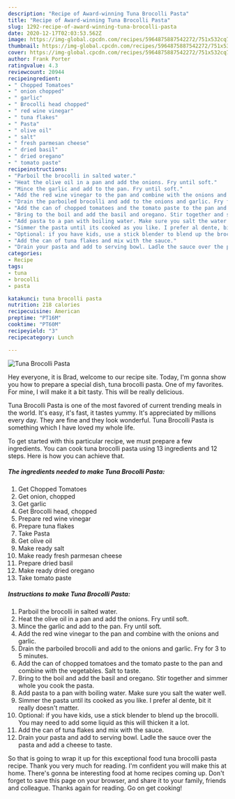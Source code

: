 ```yaml
---
description: "Recipe of Award-winning Tuna Brocolli Pasta"
title: "Recipe of Award-winning Tuna Brocolli Pasta"
slug: 1292-recipe-of-award-winning-tuna-brocolli-pasta
date: 2020-12-17T02:03:53.562Z
image: https://img-global.cpcdn.com/recipes/5964875887542272/751x532cq70/tuna-brocolli-pasta-recipe-main-photo.jpg
thumbnail: https://img-global.cpcdn.com/recipes/5964875887542272/751x532cq70/tuna-brocolli-pasta-recipe-main-photo.jpg
cover: https://img-global.cpcdn.com/recipes/5964875887542272/751x532cq70/tuna-brocolli-pasta-recipe-main-photo.jpg
author: Frank Porter
ratingvalue: 4.3
reviewcount: 20944
recipeingredient:
- " Chopped Tomatoes"
- " onion chopped"
- " garlic"
- " Brocolli head chopped"
- " red wine vinegar"
- " tuna flakes"
- " Pasta"
- " olive oil"
- " salt"
- " fresh parmesan cheese"
- " dried basil"
- " dried oregano"
- " tomato paste"
recipeinstructions:
- "Parboil the brocolli in salted water."
- "Heat the olive oil in a pan and add the onions. Fry until soft."
- "Mince the garlic and add to the pan. Fry until soft."
- "Add the red wine vinegar to the pan and combine with the onions and garlic."
- "Drain the parboiled brocolli and add to the onions and garlic. Fry for 3 to 5 minutes."
- "Add the can of chopped tomatoes and the tomato paste to the pan and combine with the vegetables. Salt to taste."
- "Bring to the boil and add the basil and oregano. Stir together and simmer whole you cook the pasta."
- "Add pasta to a pan with boiling water. Make sure you salt the water well."
- "Simmer the pasta until its cooked as you like. I prefer al dente, bit it really doesn&#39;t matter."
- "Optional: if you have kids, use a stick blender to blend up the brocolli. You may need to add some liquid as this will thicken it a lot."
- "Add the can of tuna flakes and mix with the sauce."
- "Drain your pasta and add to serving bowl. Ladle the sauce over the pasta and add a cheese to taste."
categories:
- Recipe
tags:
- tuna
- brocolli
- pasta

katakunci: tuna brocolli pasta 
nutrition: 218 calories
recipecuisine: American
preptime: "PT16M"
cooktime: "PT60M"
recipeyield: "3"
recipecategory: Lunch

---
```



![Tuna Brocolli Pasta](https://img-global.cpcdn.com/recipes/5964875887542272/751x532cq70/tuna-brocolli-pasta-recipe-main-photo.jpg)

Hey everyone, it is Brad, welcome to our recipe site. Today, I'm gonna show you how to prepare a special dish, tuna brocolli pasta. One of my favorites. For mine, I will make it a bit tasty. This will be really delicious.

Tuna Brocolli Pasta is one of the most favored of current trending meals in the world. It's easy, it's fast, it tastes yummy. It's appreciated by millions every day. They are fine and they look wonderful. Tuna Brocolli Pasta is something which I have loved my whole life.




To get started with this particular recipe, we must prepare a few ingredients. You can cook tuna brocolli pasta using 13 ingredients and 12 steps. Here is how you can achieve that.

<!--inarticleads1-->

##### The ingredients needed to make Tuna Brocolli Pasta:

1. Get  Chopped Tomatoes
1. Get  onion, chopped
1. Get  garlic
1. Get  Brocolli head, chopped
1. Prepare  red wine vinegar
1. Prepare  tuna flakes
1. Take  Pasta
1. Get  olive oil
1. Make ready  salt
1. Make ready  fresh parmesan cheese
1. Prepare  dried basil
1. Make ready  dried oregano
1. Take  tomato paste




<!--inarticleads2-->

##### Instructions to make Tuna Brocolli Pasta:

1. Parboil the brocolli in salted water.
1. Heat the olive oil in a pan and add the onions. Fry until soft.
1. Mince the garlic and add to the pan. Fry until soft.
1. Add the red wine vinegar to the pan and combine with the onions and garlic.
1. Drain the parboiled brocolli and add to the onions and garlic. Fry for 3 to 5 minutes.
1. Add the can of chopped tomatoes and the tomato paste to the pan and combine with the vegetables. Salt to taste.
1. Bring to the boil and add the basil and oregano. Stir together and simmer whole you cook the pasta.
1. Add pasta to a pan with boiling water. Make sure you salt the water well.
1. Simmer the pasta until its cooked as you like. I prefer al dente, bit it really doesn&#39;t matter.
1. Optional: if you have kids, use a stick blender to blend up the brocolli. You may need to add some liquid as this will thicken it a lot.
1. Add the can of tuna flakes and mix with the sauce.
1. Drain your pasta and add to serving bowl. Ladle the sauce over the pasta and add a cheese to taste.




So that is going to wrap it up for this exceptional food tuna brocolli pasta recipe. Thank you very much for reading. I'm confident you will make this at home. There's gonna be interesting food at home recipes coming up. Don't forget to save this page on your browser, and share it to your family, friends and colleague. Thanks again for reading. Go on get cooking!
